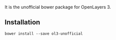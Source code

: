 It is the unofficial bower package for OpenLayers 3.
## Installation
`bower install --save ol3-unofficial`
